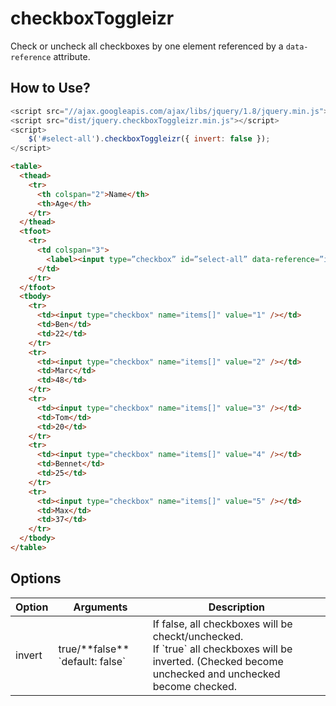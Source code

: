 # checkboxToggleizr
Check or uncheck all checkboxes by one element referenced by a `data-reference` attribute.


## How to Use?
```javascript
<script src="//ajax.googleapis.com/ajax/libs/jquery/1.8/jquery.min.js"></script>
<script src="dist/jquery.checkboxToggleizr.min.js"></script>
<script>
	$('#select-all').checkboxToggleizr({ invert: false });
</script>
```

```html
<table>
  <thead>
    <tr>
      <th colspan="2">Name</th>
      <th>Age</th>
    </tr>
  </thead>
  <tfoot>
    <tr>
      <td colspan="3">
        <label><input type=”checkbox” id=”select-all” data-reference=”items[]” /> Select all</label>
      </td>
    </tr>
  </tfoot>
  <tbody>
    <tr>
      <td><input type="checkbox" name="items[]" value="1" /></td>
      <td>Ben</td>
      <td>22</td>
    </tr>
    <tr>
      <td><input type="checkbox" name="items[]" value="2" /></td>
      <td>Marc</td>
      <td>48</td>
    </tr>
    <tr>
      <td><input type="checkbox" name="items[]" value="3" /></td>
      <td>Tom</td>
      <td>20</td>
    </tr>
    <tr>
      <td><input type="checkbox" name="items[]" value="4" /></td>
      <td>Bennet</td>
      <td>25</td>
    </tr>
    <tr>
      <td><input type="checkbox" name="items[]" value="5" /></td>
      <td>Max</td>
      <td>37</td>
    </tr>
  </tbody>
</table>
```

## Options
<table>
  <thead>
    <tr>
      <th>Option</th/>
      <th>Arguments</th/>
      <th>Description</th>
    </tr>
  </thead>
  <tbody>
    <tr>
      <td>invert</td>
      <td>true/**false** `default: false`</td>
      <td>
        If false, all checkboxes will be checkt/unchecked.<br />
        If `true` all checkboxes will be inverted. (Checked become unchecked and unchecked become checked.
      </td>
    </tr>
  </tbody>
</table>